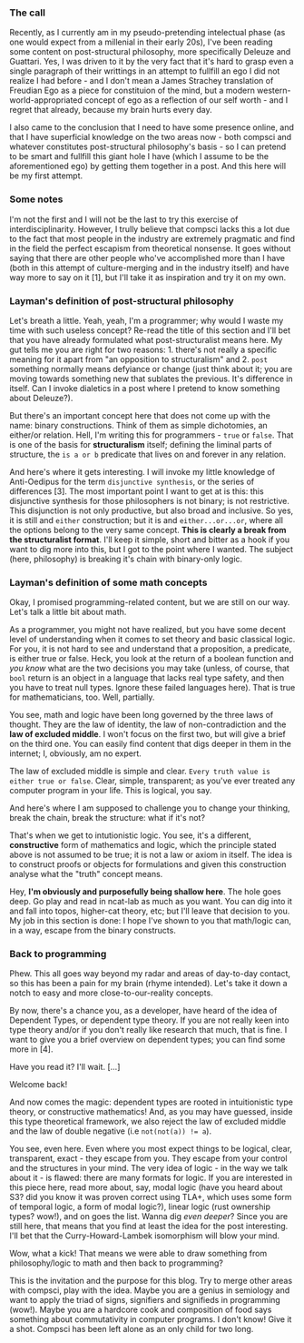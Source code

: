 ### The call

Recently, as I currently am in my pseudo-pretending intelectual phase (as one would expect from a millenial in their early 20s), I've been reading some content on post-structural philosophy, more specifically Deleuze and Guattari. Yes, I was driven to it by the very fact that it's hard to grasp even a single paragraph of their writtings in an attempt to fullfill an ego I did not realize I had before - and I don't mean a James Strachey translation of Freudian Ego as a piece for constituion of the mind, but a modern western-world-appropriated concept of ego as a reflection of our self worth - and I regret that already, because my brain hurts every day. 

I also came to the conclusion that I need to have some presence online, and that I have superficial knowledge on the two areas now - both compsci and whatever constitutes post-structural philosophy's basis  - so I can pretend to be smart and fullfill this giant hole I have (which I assume to be the aforementioned ego) by getting them together in a post. And this here will be my first attempt.

### Some notes

I'm not the first and I will not be the last to try this exercise of interdisciplinarity. However, I trully believe that compsci lacks this a lot due to the fact that most people in the industry are extremely pragmatic and find in the field the perfect escapism from theoretical nonsense. It goes without saying that there are other people who've accomplished more than I have (both in this attempt of culture-merging and in the industry itself) and have way more to say on it [1], but I'll take it as inspiration and try it on my own.

### Layman's definition of post-structural philosophy

Let's breath a little. Yeah, yeah, I'm a programmer; why would I waste my time with such useless concept? Re-read the title of this section and I'll bet that you have already formulated what post-structuralist means here. My gut tells me you are right for two reasons: 1. there's not really a specific meaning for it apart from "an opposition to structuralism" and 2. `post` something normally means defyiance or change (just think about it; you are moving towards something new that sublates the previous. It's difference in itself. Can I invoke dialetics in a post where I pretend to know something about Deleuze?).

But there's an important concept here that does not come up with the name: binary constructions. Think of them as simple dichotomies, an either/or relation. Hell, I'm writing this for programmers - `true` or `false`. That is one of the basis for **structuralism** itself; defining the liminal parts of structure, the `is a or b` predicate that lives on and forever in any relation.

And here's where it gets interesting. I will invoke my little knowledge of Anti-Oedipus for the term `disjunctive synthesis`, or the series of differences [3]. The most important point I want to get at is this: this disjunctive synthesis for those philosophers is not binary; is not restrictive. This disjunction is not only productive, but also broad and inclusive. So yes, it is still and `either` construction; but it is and `either...or...or`, where all the options belong to the very same concept. **This is clearly a break from the structuralist format**. I'll keep it simple, short and bitter as a hook if you want to dig more into this, but I got to the point where I wanted. The subject (here, philosophy) is breaking it's chain with binary-only logic.

### Layman's definition of some math concepts

Okay, I promised programming-related content, but we are still on our way. Let's talk a little bit about math. 

As a programmer, you might not have realized, but you have some decent level of understanding when it comes to set theory and basic classical logic. For you, it is not hard to see and understand that a proposition, a predicate, is either true or false. Heck, you look at the return of a boolean function and *you know* what are the two decisions you may take (unless, of course, that `bool` return is an object in a language that lacks real type safety, and then you have to treat null types. Ignore these failed languages here). That is true for mathematicians, too. Well, partially.

You see, math and logic have been long governed by the three laws of thought. They are the law of identity, the law of non-contradiction and the **law of excluded middle**. I won't focus on the first two, but will give a brief on the third one. You can easily find content that digs deeper in them in the internet; I, obviously, am no expert.

The law of excluded middle is simple and clear. `Every truth value is either true or false`. Clear, simple, transparent; as you've ever treated any computer program in your life. This is logical, you say.

And here's where I am supposed to challenge you to change your thinking, break the chain, break the structure: what if it's not?

That's when we get to intutionistic logic. You see, it's a different, **constructive** form of mathematics and logic, which the principle stated above is not assumed to be true; it is not a law or axiom in itself. The idea is to construct proofs or objects for formulations and given this construction analyse what the "truth" concept means. 

Hey, **I'm obviously and purposefully being shallow here**. The hole goes deep. Go play and read in ncat-lab as much as you want. You can dig into it and fall into topos, higher-cat theory, etc; but I'll leave that decision to you. My job in this section is done: I hope I've shown to you that math/logic can, in a way, escape from the binary constructs.

### Back to programming

Phew. This all goes way beyond my radar and areas of day-to-day contact, so this has been a pain for my brain (rhyme intended). Let's take it down a notch to easy and more close-to-our-reality concepts.

By now, there's a chance you, as a developer, have heard of the idea of Dependent Types, or dependent type theory. If you are not really keen into type theory and/or if you don't really like research that much, that is fine. I want to give you a brief overview on dependent types; you can find some more in [4].

Have you read it? I'll wait. [...]

Welcome back!

And now comes the magic: dependent types are rooted in intuitionistic type theory, or constructive mathematics! And, as you may have guessed, inside this type theoretical framework, we also reject the law of excluded middle and the law of double negative (i.e `not(not(a)) != a`).

You see, even here. Even where you most expect things to be logical, clear, transparent, exact - they escape from you. They escape from your control and the structures in your mind. The very idea of logic - in the way we talk about it - is flawed: there are many formats for logic. If you are interested in this piece here, read more about, say, modal logic (have you heard about S3? did you know it was proven correct using TLA+, which uses some form of temporal logic, a form of modal logic?), linear logic (rust ownership types? wow!), and on goes the list. Wanna dig *even deeper*? Since you are still here, that means that you find at least the idea for the post interesting. I'll bet that the Curry-Howard-Lambek isomorphism will blow your mind.

Wow, what a kick! That means we were able to draw something from philosophy/logic to math and then back to programming?

This is the invitation and the purpose for this blog. Try to merge other areas with compsci, play with the idea. Maybe you are a genius in semiology and want to apply the triad of signs, signifiers and signifieds in programming (wow!). Maybe you are a hardcore cook and composition of food says something about commutativity in computer programs. I don't know! Give it a shot. Compsci has been left alone as an only child for two long.
